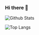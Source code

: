 ### Hi there 👋
![Github Stats](https://github-readme-stats.vercel.app/api?username=DPS0340&show_icons=true)


![Top Langs](https://github-readme-stats.vercel.app/api/top-langs/?username=DPS0340&layout=compact)
